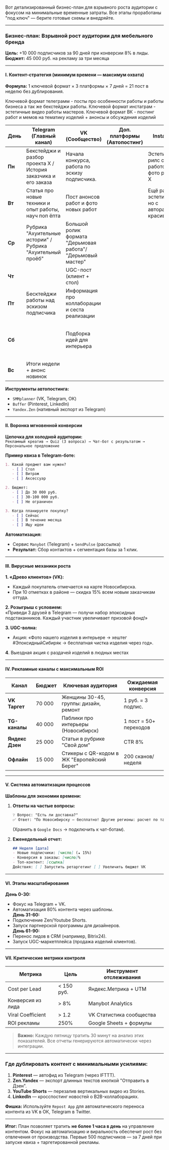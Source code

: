 Вот детализированный бизнес-план для взрывного роста аудитории с фокусом на минимальные временные затраты. Все этапы проработаны "под ключ" — берите готовые схемы и внедряйте.

---

### **Бизнес-план: Взрывной рост аудитории для мебельного бренда** 
**Цель:** +10 000 подписчиков за 90 дней при конверсии 8% в лиды.  
**Бюджет:** 45 000 руб. на рекламу за три месяца 

---

#### **I. Контент-стратегия (минимум времени — максимум охвата)**  
**Формула:** 1 ключевой формат × 3 платформы × 7 дней = 21 пост в неделю без дублирования.  

Ключевой формат телеграмм - посты про особенности работы и работы бизнеса а так же бекстейджи работы. 
Ключевой формат инстаграм - эстетичные видео работы мастеров. 
Ключевой формат ВК - постинг работ и мемов на тематику изделий + анонсы и обсуждения изделий

| **День** | Telegram (Главный канал)                                       | VK (Сообщество)                                              | Доп. платформы (Автопостинг) | Instagram                                   | Короткие видео                                        |
| -------- | -------------------------------------------------------------- | ------------------------------------------------------------ | ---------------------------- | ------------------------------------------- | ----------------------------------------------------- |
| **Пн**   | Бекстейджи и разбор проекта X / История заказчика и его заказа | Начала конкурса, работа по эскизу подписчика.                |                              | Эстетический рилс с работой + фото робаты X |                                                       |
| **Вт**   | Статья про новые техники и опыт работы, науч поп ёпта          | Пост анонсов работ и фото новых работ                        |                              | Ещё работы эстетичные но с авторами красиво |                                                       |
| **Ср**   | Рубрика "Ахуительные истории" / Рубрика "Ахуительный проёб"    | Большой ролик формата "Дерьмовая работа"/ "Дерьмовый мастер" |                              |                                             | Мемный шортсв                                         |
| **Чт**   |                                                                | UGC-пост (клиент + стол)                                     |                              |                                             |                                                       |
| **Пт**   | Бесктейджи  работы над эскизом подписчика                      | Информация про коллаборации и сеста реализации               |                              |                                             |                                                       |
| **Сб**   |                                                                | Подборка идей для интерьера                                  |                              |                                             | Статья про уникальные работы и кейсы у других авторов |
| **Вс**   | Итоги недели + анонс новинок                                   |                                                              |                              |                                             |                                                       |

**Инструменты автопостинга:**  
- `SMMplanner` (VK, Telegram, ОК)  
- `Buffer` (Pinterest, LinkedIn)  
- `Yandex.Zen` (нативный экспорт из Telegram)

---

#### **II. Воронка мгновенной конверсии**  
**Цепочка для холодной аудитории:**  
`Рекламный креатив → Quiz (3 вопроса) → Чат-бот с результатом → Персональное предложение`  

**Пример квиза в Telegram-боте:**  
```markdown
1. Какой предмет вам нужен?  
   - [ ] Стол  
   - [ ] Витраж  
   - [ ] Аксессуар  

2. Бюджет:  
   - [ ] До 30 000 руб.  
   - [ ] 30-100 000 руб.  
   - [ ] Не ограничен  

3. Когда планируете покупку?  
   - [ ] Сейчас  
   - [ ] В течение месяца  
   - [ ] Ищу идеи  
```  
**Автоматизация:**  
- Сервис `Manybot` (Telegram) + `SendPulse` (рассылка)  
- **Результат:** Сбор контактов + сегментация базы за 1 клик.

---

#### **III. Вирусные механики роста**  
**1. «Древо клиентов» (VK):**  
- Каждый покупатель отмечается на карте Новосибирска.  
- При 10 отметках в районе — скидка 15% всем новым заказчикам оттуда.  

**2. Розыгрыш с условием:**  
«Приведи 3 друзей в Telegram — получи набор эпоксидных подстаканников. Каждый участник увеличивает призовой фонд!»  

**3. UGC-волна:**  
- Акция: «Фото нашего изделия в интерьере → хештег #ЭпоксидныйСибиряк → бесплатная чистка изделия через год». 
  
**4**.  Выездная акция с раздачей изделий в людных местах


---

#### **IV. Рекламные каналы с максимальным ROI**  
| **Канал**       | Бюджет  | Ключевая аудитория                          | Ожидаемая конверсия |  
|-----------------|---------|---------------------------------------------|---------------------|  
| **VK Таргет**   | 70 000  | Женщины 30-45, группы: дизайн, ремонт       | 1 руб. = 3 подпис. |  
| **TG-каналы**   | 40 000  | Паблики про интерьеры (Новосибирск)         | 1 пост = 50+ переходов |  
| **Яндекс Дзен** | 25 000  | Статьи в рубрике "Свой дом"                 | CTR 8%              |  
| **Офлайн**      | 15 000  | Стикеры с QR-кодом в ЖК "Европейский Берег" | 200 сканов/неделя   |  

---

#### **V. Система автоматизации процессов**  
**Шаблоны для экономии времени:**  
1. **Ответы на частые вопросы:**  
   ```markdown
   ❔ Вопрос: "Есть ли доставка?"  
   ✅ Ответ: "По Новосибирску — бесплатно! Другие регионы: расчет по тарифам СДЭК после заказа."
   ```  
   (Хранить в `Google Docs` → подключить к чат-ботам).  

2. **Еженедельный отчет:**  
   ```markdown
   ## Неделя [дата]
   - Новые подписчики: [число] (▴ 15%)
   - Конверсия в заказы: [число]%
   - Топ-контент: [ссылка]
   Действия: [ ] Запустить ретаргетинг [ ] Увеличить бюджет VK
   ```  

---

#### **VI. Этапы масштабирования**  
**День 0-30:**  
- Фокус на Telegram + VK.  
- Автоматизация 80% контента через шаблоны.  
**День 31-60:**  
- Подключение Zen/Youtube Shorts.  
- Запуск партнерской программы для дизайнеров.  
**День 61-90:**  
- Перенос лидов в CRM (например, Bitrix24).  
- Запуск UGC-маркетплейса (продажа изделий клиентов).  

---

#### **VII. Критические метрики контроля**  
| Метрика           | Цель       | Инструмент отслеживания  |     |
| ----------------- | ---------- | ------------------------ | --- |
| Cost per Lead     | < 150 руб. | Яндекс.Метрика + UTM     |     |
| Конверсия из лида | > 8%       | Manybot Analytics        |     |
| Viral Coefficient | > 1.2      | VK Статистика сообщества |     |
| ROI рекламы       | 250%       | Google Sheets + формулы  |     |

> **Важно:** Каждую пятницу тратить 30 минут на анализ этих показателей. Все отчеты генерируются автоматически через интеграции.

---

### Где дублировать контент с минимальными усилиями:  
1. **Pinterest** — автофид из Telegram (через IFTTT).  
2. **Zen.Yandex** — экспорт длинных текстов кнопкой "Отправить в Дзен".  
3. **YouTube Shorts** — перезалив вертикальных видео из Stories.  
4. **LinkedIn** — кросспостинг новостей о B2B-коллаборациях.  

**Фишка:** Используйте `Repost App` для автоматического переноса контента из VK в ОК, Telegram в Twitter.

---

**Итог:** План позволяет тратить **не более 1 часа в день** на управление контентом. Фокус на автоматизацию и виральность обеспечит рост без отвлечения от производства. Первые 500 подписчиков — за 7 дней при запуске квиза + таргетированной рекламы.
